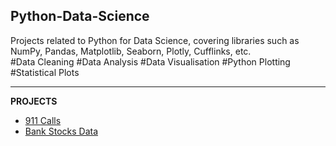 ## Python-Data-Science
Projects related to Python for Data Science, covering libraries such as NumPy, Pandas, Matplotlib, Seaborn, Plotly, Cufflinks, etc.  
#Data Cleaning #Data Analysis #Data Visualisation #Python Plotting #Statistical Plots
___
**PROJECTS**
- [911 Calls](https://github.com/fishballwroe/Python-Data-Science/tree/main/911%20Calls%20Capstone%20Project)
- [Bank Stocks Data](https://github.com/fishballwroe/Python-Data-Science/tree/main/Bank%20Stocks%20Data%20Capstone%20Project)
